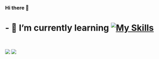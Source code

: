 ### Hi there 👋
# - 🌱 I’m currently learning [![My Skills](https://skillicons.dev/icons?i=rust,cpp)](https://skillicons.dev)
<br><br>
<a>
  <img src="https://github-readme-stats.vercel.app/api?username=sklbz&theme=blue-green">
  <img src="https://github-readme-stats.vercel.app/api/top-langs/?username=sklbz"/>
</a>
<!--
- 🔭 I’m currently working on ...
- 👯 I’m looking to collaborate on ...
- 🤔 I’m looking for help with ...
- 💬 Ask me about ...
- 📫 How to reach me: ...
- ⚡ Fun fact: ...
-->
